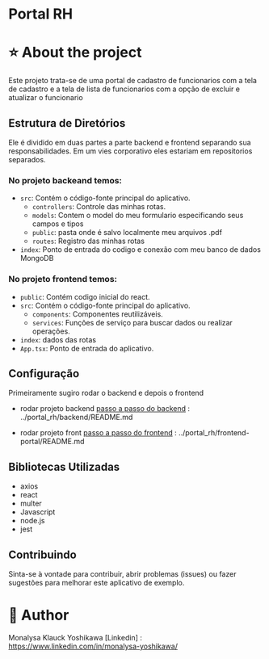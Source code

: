# Portal RH




#  :star: About the project

Este projeto trata-se de uma portal de cadastro de funcionarios com a tela de cadastro e a tela de lista de funcionarios com a opção de excluir e atualizar o funcionario

## Estrutura de Diretórios

Ele é dividido em duas partes a parte backend e frontend separando sua responsabilidades. Em um vies corporativo eles estariam em repositorios separados.

### No projeto backeand temos: 


- `src`: Contém o código-fonte principal do aplicativo.
    - `controllers`: Controle das minhas rotas.
    - `models`: Contem o model do meu formulario especificando seus campos e tipos
    - `public`: pasta onde é salvo localmente meu arquivos .pdf
    - `routes`: Registro das minhas rotas 
- `index`: Ponto de entrada do codigo e conexão com meu banco de dados MongoDB

### No projeto frontend temos: 
- `public`: Contém codigo inicial do react.
- `src`: Contém o código-fonte principal do aplicativo.
  - `components`: Componentes reutilizáveis.
  - `services`: Funções de serviço para buscar dados ou realizar operações.
- `index`: dados das rotas
- `App.tsx`: Ponto de entrada do aplicativo.


## Configuração
Primeiramente sugiro rodar o backend e depois o frontend

- rodar projeto backend 
[passo a passo do backend](../portal_rh/backend/README.md) : ../portal_rh/backend/README.md

- rodar projeto front 
[passo a passo do frontend](../portal_rh/frontend-portal/README.md) : ../portal_rh/frontend-portal/README.md


## Bibliotecas Utilizadas

- axios
- react
- multer
- Javascript
- node.js
- jest


## Contribuindo

Sinta-se à vontade para contribuir, abrir problemas (issues) ou fazer sugestões para melhorar este aplicativo de exemplo.



# :pushpin: Author
Monalysa Klauck Yoshikawa
[Linkedin] : <https://www.linkedin.com/in/monalysa-yoshikawa/>